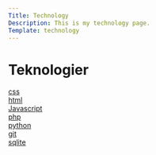 ```yaml
---
Title: Technology
Description: This is my technology page.
Template: technology
---
```


Teknologier
==========================

<div class="tbox css">
<div class="box-title">
<a href = "technology/css">css</a>
</div>
</div>

<div class="tbox html">
<div class="box-title">
<a href="technology/html">html</a>
</div>
</div>

<div class="tbox js">
<div class="box-title">
<a href="technology/javascript">Javascript</a>
</div>
</div>

<div class="tbox php">
<div class="box-title">
<a href="technology/php">php</a>
</div>
</div>

<div class="tbox python">
<div class="box-title">
<a href="technology/python">python</a>
</div>
</div>

<div class="tbox git">
<div class="box-title">
<a href="technology/git">git</a>
</div>
</div>

<div class="tbox sqlite">
<div class="box-title">
<a href="technology/sqlite">sqlite</a>
</div>
</div>